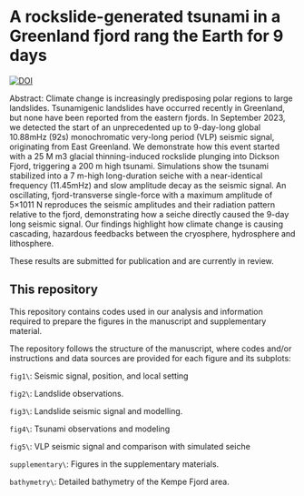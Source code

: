 # A rockslide-generated tsunami in a Greenland fjord rang the Earth for 9 days

[![DOI](https://zenodo.org/badge/724008094.svg)](https://zenodo.org/doi/10.5281/zenodo.10449632)

Abstract: Climate change is increasingly predisposing polar regions to large landslides. Tsunamigenic landslides have occurred recently in Greenland, but none have been reported from the eastern fjords. In  September 2023, we detected the start of an unprecedented up to 9-day-long global 10.88mHz (92s) monochromatic very-long period (VLP) seismic signal, originating from East Greenland. We demonstrate how this event started with a 25 M m3 glacial thinning-induced rockslide plunging into Dickson Fjord, triggering a 200 m high tsunami. Simulations show the tsunami stabilized into a 7 m-high long-duration seiche with a near-identical frequency (11.45mHz) and slow amplitude decay as the seismic signal. An oscillating, fjord-transverse single-force with a maximum amplitude of 5×1011 N reproduces the seismic amplitudes and their radiation pattern relative to the fjord, demonstrating how a seiche directly caused the 9-day long seismic signal. Our findings highlight how climate change is causing cascading, hazardous feedbacks between the cryosphere, hydrosphere and lithosphere.

These results are submitted for publication and are currently in review.

## This repository

This repository contains codes used in our analysis and information required to prepare the figures in the manuscript and supplementary material.

The repository follows the structure of the manuscript, where codes and/or instructions and data sources are provided for each figure and its subplots:

`fig1\`: Seismic signal, position, and local setting

`fig2\`: Landslide observations.

`fig3\`: Landslide seismic signal and modelling.

`fig4\`: Tsunami observations and modeling

`fig5\`: VLP seismic signal and comparison with simulated seiche

`supplementary\`: Figures in the supplementary materials.

`bathymetry\`: Detailed bathymetry of the Kempe Fjord area.

